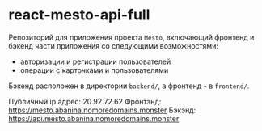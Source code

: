 # react-mesto-api-full
Репозиторий для приложения проекта `Mesto`, включающий фронтенд и бэкенд части приложения со следующими возможностями: 
- авторизации и регистрации пользователей
- операции с карточками и пользователями

Бэкенд расположен в директории `backend/`, а фронтенд - в `frontend/`. 

Публичный ip адрес: 20.92.72.62
Фронтэнд: https://mesto.abanina.nomoredomains.monster
Бэкэнд: https://api.mesto.abanina.nomoredomains.monster
